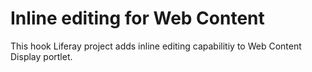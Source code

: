 Inline editing for Web Content
========================

This hook Liferay project adds inline editing capabilitiy to Web Content Display portlet.
